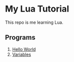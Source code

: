 # My Lua Tutorial 
This repo is me learning Lua. 

## Programs 

1. [Hello World](./hello_world/hello_world.lua)
2. [Variables](./variables/variables.lua)
